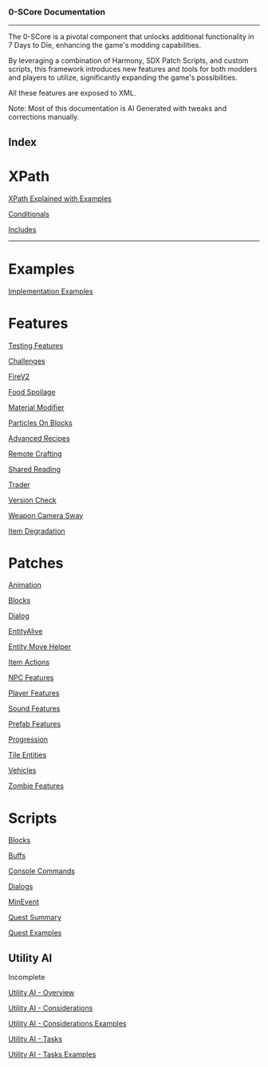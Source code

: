 ### 0-SCore Documentation
---

The 0-SCore is a pivotal component that unlocks additional functionality in 7 Days to Die, enhancing the game's modding 
capabilities. 

By leveraging a combination of Harmony, SDX Patch Scripts, and custom scripts, this framework introduces new features 
and tools for both modders and players to utilize, significantly expanding the game's possibilities.

All these features are exposed to XML.

Note: Most of this documentation is AI Generated with tweaks and corrections manually.

## Index

# XPath
[XPath Explained with Examples](XPath/XPath.md)

[Conditionals](XPath/Conditionals.md)

[Includes](XPath/Includes.md)

----

# Examples
[Implementation Examples](Examples/ReadMe.md)


# Features
[Testing Features](Utils/Testing.md)

[Challenges](../Features/Challenges/ReadMe.md)

[FireV2](../Features/FireV2/Readme.md)

[Food Spoilage](../Features/FoodSpoilageV2/ReadMe.md)

[Material Modifier](../Features/MaterialModifier/ReadMe.md)

[Particles On Blocks](../Features/ParticlesOnBlocks/ReadMe.md)

[Advanced Recipes](../Features/Recipe/ReadMe.md)

[Remote Crafting](../Features/RemoteCrafting/ReadMe.md)

[Shared Reading](../Features/SharedReading/ReadMe.md)

[Trader](../Features/Trader/ReadMe.md)

[Version Check](../Features/VersionCheck/Readme.md)

[Weapon Camera Sway](../Features/WeaponCameraSway/ReadMe.md)

[Item Degradation](Examples/ItemDegradation.md)

# Patches
[Animation](../Harmony/Animation/ReadMe.md)

[Blocks](../Harmony/Blocks/ReadMe.md)

[Dialog](../Harmony/Dialog/ReadMe.md)

[EntityAlive](../Harmony/EntityAlive/ReadMe.md)

[Entity Move Helper](../Harmony/EntityMoveHelper/ReadMe.md)

[Item Actions](../Harmony/ItemActions/ReadMe.md)

[NPC Features](../Harmony/NPCFeatures/ReadMe.md)

[Player Features](../Harmony/PlayerFeatures/ReadMe.md)

[Sound Features](../Harmony/SoundFeatures/ReadMe.md)

[Prefab Features](../Harmony/PrefabFeatures/ReadMe.md)

[Progression](../Harmony/Progression/ReadMe.md)

[Tile Entities](../Harmony/TileEntities/ReadMe.md)

[Vehicles](../Harmony/Vehicles/ReadMe.md)

[Zombie Features](../Harmony/ZombieFeatures/ReadMe.md)

# Scripts
[Blocks](../Scripts/Blocks/Readme.md)

[Buffs](../Scripts/Buffs/ReadMe.md)

[Console Commands](../Scripts/ConsoleCmd/ReadMe.md)

[Dialogs](../Scripts/Dialogs/ReadMe.md)

[MinEvent](../Scripts/MinEvents/ReadMe.md)

[Quest Summary](../Scripts/Quests/ReadMe.md)

[Quest Examples](../Scripts/Quests/Examples.md)

## Utility AI  
Incomplete

[Utility AI - Overview](../Scripts/UtilityAI/Documentation/UtilityAI.md)

[Utility AI - Considerations](../Scripts/UtilityAI/Documentation/Considerations.md)

[Utility AI - Considerations Examples](../Scripts/UtilityAI/Documentation/ConsiderationExamples.md)

[Utility AI - Tasks](../Scripts/UtilityAI/Documentation/Tasks.md)

[Utility AI - Tasks Examples](../Scripts/UtilityAI/Documentation/TasksExamples.md)
